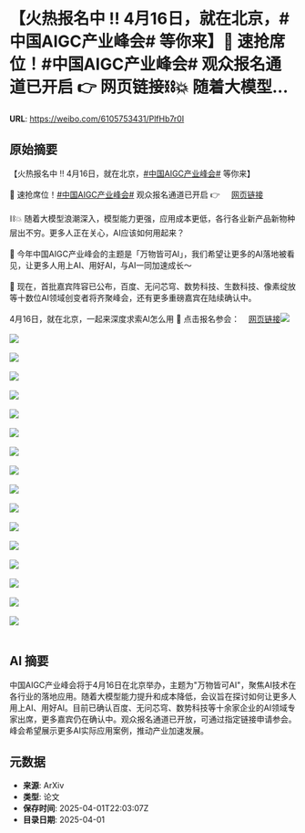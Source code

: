 # 【火热报名中 ‼️ 4月16日，就在北京，#中国AIGC产业峰会# 等你来】📣 速抢席位！#中国AIGC产业峰会# 观众报名通道已开启 👉 网页链接⛓️💥 随着大模型...

**URL**: https://weibo.com/6105753431/PlfHb7r0I

## 原始摘要

【火热报名中 ‼️ 4月16日，就在北京，<a href="https://m.weibo.cn/search?containerid=231522type%3D1%26t%3D10%26q%3D%23%E4%B8%AD%E5%9B%BDAIGC%E4%BA%A7%E4%B8%9A%E5%B3%B0%E4%BC%9A%23&amp;extparam=%23%E4%B8%AD%E5%9B%BDAIGC%E4%BA%A7%E4%B8%9A%E5%B3%B0%E4%BC%9A%23" data-hide=""><span class="surl-text">#中国AIGC产业峰会#</span></a> 等你来】<br><br>📣 速抢席位！<a href="https://m.weibo.cn/search?containerid=231522type%3D1%26t%3D10%26q%3D%23%E4%B8%AD%E5%9B%BDAIGC%E4%BA%A7%E4%B8%9A%E5%B3%B0%E4%BC%9A%23&amp;extparam=%23%E4%B8%AD%E5%9B%BDAIGC%E4%BA%A7%E4%B8%9A%E5%B3%B0%E4%BC%9A%23" data-hide=""><span class="surl-text">#中国AIGC产业峰会#</span></a> 观众报名通道已开启 👉 <a href="https://weibo.cn/sinaurl?u=https%3A%2F%2Fhdxu.cn%2FArf5" data-hide=""><span class="url-icon"><img style="width: 1rem;height: 1rem" src="https://h5.sinaimg.cn/upload/2015/09/25/3/timeline_card_small_web_default.png" referrerpolicy="no-referrer"></span><span class="surl-text">网页链接</span></a><br><br>⛓️💥 随着大模型浪潮深入，模型能力更强，应用成本更低，各行各业新产品新物种层出不穷。更多人正在关心，AI应该如何用起来？<br><br>🔆 今年中国AIGC产业峰会的主题是「万物皆可AI」，我们希望让更多的AI落地被看见，让更多人用上AI、用好AI，与AI一同加速成长～<br><br>💬 现在，首批嘉宾阵容已公布，百度、无问芯穹、数势科技、生数科技、像素绽放等十数位AI领域创变者将齐聚峰会，还有更多重磅嘉宾在陆续确认中。<br><br>4月16日，就在北京，一起来深度求索AI怎么用 🙌 点击报名参会：<a href="https://weibo.cn/sinaurl?u=https%3A%2F%2Fhdxu.cn%2FArf5" data-hide=""><span class="url-icon"><img style="width: 1rem;height: 1rem" src="https://h5.sinaimg.cn/upload/2015/09/25/3/timeline_card_small_web_default.png" referrerpolicy="no-referrer"></span><span class="surl-text">网页链接</span></a><img style="" src="https://tvax2.sinaimg.cn/large/006Fd7o3gy1i01cqnc5a0j30u0140gw4.jpg" referrerpolicy="no-referrer"><br><br><img style="" src="https://tvax1.sinaimg.cn/large/006Fd7o3gy1i01cr1vsoij30u0140n7c.jpg" referrerpolicy="no-referrer"><br><br><img style="" src="https://tvax4.sinaimg.cn/large/006Fd7o3gy1i01cr25eyuj30u0140gxa.jpg" referrerpolicy="no-referrer"><br><br><img style="" src="https://tvax1.sinaimg.cn/large/006Fd7o3gy1i01cr1vswdj30u0140gw6.jpg" referrerpolicy="no-referrer"><br><br><img style="" src="https://tvax1.sinaimg.cn/large/006Fd7o3gy1i01cr22750j30u0140k2i.jpg" referrerpolicy="no-referrer"><br><br><img style="" src="https://tvax2.sinaimg.cn/large/006Fd7o3gy1i01cr1j2agj30u0140wp2.jpg" referrerpolicy="no-referrer"><br><br><img style="" src="https://tvax2.sinaimg.cn/large/006Fd7o3gy1i01cr0c64lj30u0140k2h.jpg" referrerpolicy="no-referrer"><br><br><img style="" src="https://tvax3.sinaimg.cn/large/006Fd7o3gy1i01cr1ydgij30u014014j.jpg" referrerpolicy="no-referrer"><br><br><img style="" src="https://tvax1.sinaimg.cn/large/006Fd7o3ly1i01cr0jukpj30u0140al6.jpg" referrerpolicy="no-referrer"><br><br><img style="" src="https://tvax2.sinaimg.cn/large/006Fd7o3ly1i01cr0i008j30u0140drd.jpg" referrerpolicy="no-referrer"><br><br><img style="" src="https://tvax2.sinaimg.cn/large/006Fd7o3gy1i01cqzz2fzj30u0140qeb.jpg" referrerpolicy="no-referrer"><br><br><img style="" src="https://tvax3.sinaimg.cn/large/006Fd7o3ly1i01cqzsgtwj30u0140dqu.jpg" referrerpolicy="no-referrer"><br><br><img style="" src="https://tvax4.sinaimg.cn/large/006Fd7o3ly1i01cqzt3ctj30u0140wq4.jpg" referrerpolicy="no-referrer"><br><br><img style="" src="https://tvax1.sinaimg.cn/large/006Fd7o3gy1i01cr24xlfj30u0140gxl.jpg" referrerpolicy="no-referrer"><br><br><img style="" src="https://tvax4.sinaimg.cn/large/006Fd7o3gy1i01cr1rj6sj30u0140aku.jpg" referrerpolicy="no-referrer"><br><br><img style="" src="https://tvax4.sinaimg.cn/large/006Fd7o3gy1i01cr25ud4j30u0140gws.jpg" referrerpolicy="no-referrer"><br><br><img style="" src="https://tvax2.sinaimg.cn/large/006Fd7o3gy1i01cr23nsoj30u01407fe.jpg" referrerpolicy="no-referrer"><br><br>

## AI 摘要

中国AIGC产业峰会将于4月16日在北京举办，主题为"万物皆可AI"，聚焦AI技术在各行业的落地应用。随着大模型能力提升和成本降低，会议旨在探讨如何让更多人用上AI、用好AI。目前已确认百度、无问芯穹、数势科技等十余家企业的AI领域专家出席，更多嘉宾仍在确认中。观众报名通道已开放，可通过指定链接申请参会。峰会希望展示更多AI实际应用案例，推动产业加速发展。

## 元数据

- **来源**: ArXiv
- **类型**: 论文
- **保存时间**: 2025-04-01T22:03:07Z
- **目录日期**: 2025-04-01
